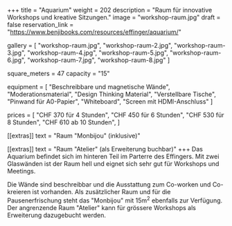 +++
title = "Aquarium"
weight = 202
description = "Raum für innovative Workshops und kreative Sitzungen."
image = "workshop-raum.jpg"
draft = false
reservation_link = "https://www.benjibooks.com/resources/effinger/aquarium/"

gallery = [
  "workshop-raum.jpg",
  "workshop-raum-2.jpg",
  "workshop-raum-3.jpg",
  "workshop-raum-4.jpg",
  "workshop-raum-5.jpg",
  "workshop-raum-6.jpg",
  "workshop-raum-7.jpg",
  "workshop-raum-8.jpg"
]

square_meters = 47
capacity = "15"

equipment = [
  "Beschreibbare und magnetische Wände",
  "Moderationsmaterial",
  "Design Thinking Material",
  "Verstellbare Tische",
  "Pinwand für A0-Papier",
  "Whiteboard",
  "Screen mit HDMI-Anschluss"
]

prices = [
  "CHF 370 für 4 Stunden",
  "CHF 450 für 6 Stunden",
  "CHF 530 für 8 Stunden",
  "CHF 610 ab 10 Stunden",
]

[[extras]]
text = "Raum \"Monbijou\" (inklusive)"

[[extras]]
text = "Raum \"Atelier\" (als Erweiterung buchbar)"
+++
Das Aquarium befindet sich im hinteren Teil im Parterre des Effingers. Mit zwei Glaswänden ist der Raum hell und eignet sich sehr gut für Workshops und Meetings.

Die Wände sind beschreibbar und die Ausstattung zum Co-worken und Co-kreieren ist vorhanden. Als zusätzlicher Raum und für die Pausenerfrischung steht das "Monbijou" mit 15m<sup>2</sup> ebenfalls zur Verfügung. Der angrenzende Raum "Atelier" kann für grössere Workshops als Erweiterung dazugebucht werden.